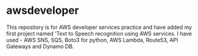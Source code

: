 # awsdeveloper
This repository is for AWS developer services practice and have added my first project named 'Text to Speech recognition using
AWS services.
I have used - AWS SNS, SQS, Boto3 for python, AWS Lambda, Route53, API Gateways and Dynamo DB.
